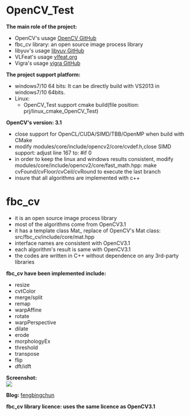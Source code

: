 # OpenCV_Test
**The main role of the project:**
- OpenCV's usage [OpenCV GitHub](https://github.com/opencv/opencv)
- fbc_cv library: an open source image process library
- libyuv's usage [libyuv GitHub](https://github.com/lemenkov/libyuv)
- VLFeat's usage [vlfeat.org](http://www.vlfeat.org/)
- Vigra's usage [vigra GitHub](https://github.com/ukoethe/vigra)

**The project support platform:**
- windows7/10 64 bits: It can be directly build with VS2013 in windows7/10 64bits.
- Linux:
	- OpenCV_Test support cmake build(file position: prj/linux_cmake_OpenCV_Test)

**OpenCV's version: 3.1**
- close support for OpenCL/CUDA/SIMD/TBB/OpenMP when build with CMake
- modify modules/core/include/opencv2/core/cvdef.h,close SIMD support: adjust line 167 to: #if 0
- in order to keep the linux and windows results consistent, modify modules/core/include/opencv2/core/fast_math.hpp: make cvFound/cvFloor/cvCeil/cvRound to execute the last branch
- insure that all algorithms are implemented with c++

# fbc_cv
- it is an open source image process library
- most of the algorithms come from OpenCV3.1
- it has a template class Mat_ replace of OpenCV's Mat class: src/fbc_cv/include/core/mat.hpp
- interface names are consistent with OpenCV3.1
- each algorithm's result is same with OpenCV3.1
- the codes are written in C++ without dependence on any 3rd-party libraries

**fbc_cv have been implemented include:**
- resize
- cvtColor
- merge/split
- remap
- warpAffine
- rotate
- warpPerspective
- dilate
- erode
- morphologyEx
- threshold
- transpose
- flip
- dft/idft

**Screenshot:**  
![](https://github.com/fengbingchun/OpenCV_Test/blob/master/prj/x86_x64_vc12/Screenshot.png)

**Blog:** [fengbingchun](http://blog.csdn.net/fengbingchun/article/category/721609)

**fbc_cv library licence: uses the same licence as OpenCV3.1**
